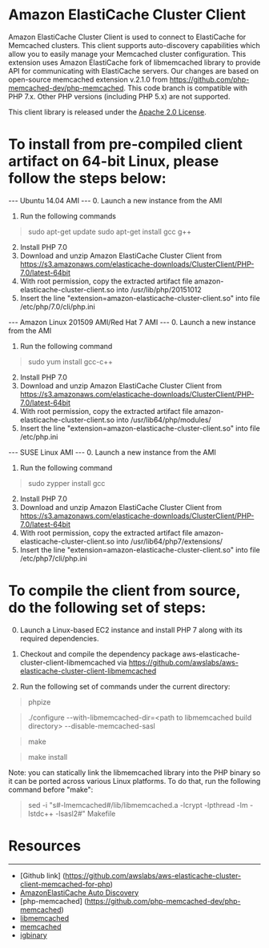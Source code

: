 # Amazon ElastiCache Cluster Client

Amazon ElastiCache Cluster Client is used to connect to ElastiCache for Memcached clusters. This client supports auto-discovery capabilities which allow you to easily manage your Memcached cluster configuration. This extension uses Amazon ElastiCache fork of libmemcached library to provide API for communicating with ElastiCache servers. Our changes are based on open-source memcached extension v.2.1.0 from https://github.com/php-memcached-dev/php-memcached. This code branch is compatible with PHP 7.x. Other PHP versions (including PHP 5.x) are not supported. 

This client library is released under the [Apache 2.0 License](http://aws.amazon.com/apache-2-0/).

# To install from pre-compiled client artifact on 64-bit Linux, please follow the steps below:

--- Ubuntu 14.04 AMI ---
0. Launch a new instance from the AMI
1. Run the following commands
> sudo apt-get update
> sudo apt-get install gcc g++
2. Install PHP 7.0
3. Download and unzip Amazon ElastiCache Cluster Client from https://s3.amazonaws.com/elasticache-downloads/ClusterClient/PHP-7.0/latest-64bit
4. With root permission, copy the extracted artifact file amazon-elasticache-cluster-client.so into /usr/lib/php/20151012
5. Insert the line "extension=amazon-elasticache-cluster-client.so" into file /etc/php/7.0/cli/php.ini

--- Amazon Linux 201509 AMI/Red Hat 7 AMI ---
0. Launch a new instance from the AMI
1. Run the following command
> sudo yum install gcc-c++
2. Install PHP 7.0
3. Download and unzip Amazon ElastiCache Cluster Client from https://s3.amazonaws.com/elasticache-downloads/ClusterClient/PHP-7.0/latest-64bit
4. With root permission, copy the extracted artifact file amazon-elasticache-cluster-client.so into /usr/lib64/php/modules/
5. Insert the line "extension=amazon-elasticache-cluster-client.so" into file /etc/php.ini

--- SUSE Linux AMI ---
0. Launch a new instance from the AMI
1. Run the following command
> sudo zypper install gcc
2. Install PHP 7.0
3. Download and unzip Amazon ElastiCache Cluster Client from https://s3.amazonaws.com/elasticache-downloads/ClusterClient/PHP-7.0/latest-64bit
4. With root permission, copy the extracted artifact file amazon-elasticache-cluster-client.so into /usr/lib64/php7/extensions/
5. Insert the line "extension=amazon-elasticache-cluster-client.so" into file /etc/php7/cli/php.ini

# To compile the client from source, do the following set of steps:

0) Launch a Linux-based EC2 instance and install PHP 7 along with its required dependencies. 

1) Checkout and compile the dependency package aws-elasticache-cluster-client-libmemcached via https://github.com/awslabs/aws-elasticache-cluster-client-libmemcached

2) Run the following set of commands under the current directory:

> phpize

> ./configure --with-libmemcached-dir=&lt;path to libmemcached build directory&gt; --disable-memcached-sasl

> make

> make install

Note: you can statically link the libmemcached library into the PHP binary so it can be ported across various Linux platforms. To do that, run the following command before "make":
> sed -i "s#-lmemcached#<libmemcached build directory>\/lib\/libmemcached.a -lcrypt -lpthread -lm -lstdc++ -lsasl2#" Makefile

# Resources
---------
 * [Github link] (https://github.com/awslabs/aws-elasticache-cluster-client-memcached-for-php)
 * [AmazonElastiCache Auto Discovery](http://docs.amazonwebservices.com/AmazonElastiCache/latest/UserGuide/AutoDiscovery.html)
 * [php-memcached] (https://github.com/php-memcached-dev/php-memcached)
 * [libmemcached](http://tangent.org/552/libmemcached.html)
 * [memcached](http://www.danga.com/memcached/)
 * [igbinary](https://github.com/phadej/igbinary/)
